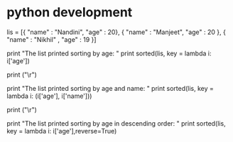 # python development
 

lis = [{ "name" : "Nandini", "age" : 20},
{ "name" : "Manjeet", "age" : 20 },
{ "name" : "Nikhil" , "age" : 19 }]
 

print "The list printed sorting by age: "
print sorted(lis, key = lambda i: i['age'])
 
print ("\r")
 

print "The list printed sorting by age and name: "
print sorted(lis, key = lambda i: (i['age'], i['name']))
 
print ("\r")
 

print "The list printed sorting by age in descending order: "
print sorted(lis, key = lambda i: i['age'],reverse=True)
